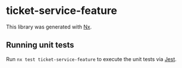 # ticket-service-feature

This library was generated with [Nx](https://nx.dev).

## Running unit tests

Run `nx test ticket-service-feature` to execute the unit tests via [Jest](https://jestjs.io).
